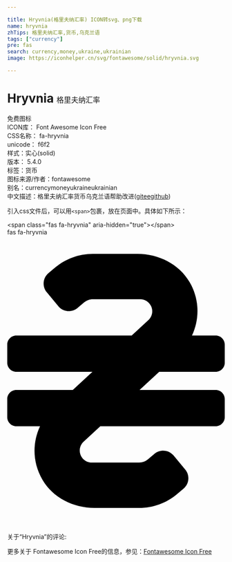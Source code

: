 ```yaml
---

title: Hryvnia(格里夫纳汇率) ICON转svg、png下载
name: hryvnia
zhTips: 格里夫纳汇率,货币,乌克兰语
tags: ["currency"]
pre: fas
search: currency,money,ukraine,ukrainian
image: https://iconhelper.cn/svg/fontawesome/solid/hryvnia.svg

---
```


# Hryvnia  <small style="font-size: 60%;font-weight: 100">格里夫纳汇率</small>


<div class="detail-page">
<p>
<span><span class="badge-success badge">免费图标</span> </span>
<br/>
<span>
ICON库：
<span class="badge-secondary badge">Font Awesome Icon Free</span> 
</span>
<br/>
<span>
CSS名称：
<span class="badge-secondary badge">fa-hryvnia</span> 
</span>
<br/>
<span>
unicode：
<span class="badge-secondary badge">f6f2</span> 
<copy-btn content='f6f2' btn-title=""></copy-btn>
<copy-btn :content='String.fromCodePoint(parseInt("f6f2", 16))' btn-title="复制U"></copy-btn>
</span><br/><span>样式：<span class="badge-light badge">实心(solid)</span></span>
<br/>
<span>
版本：
<span class="badge-secondary badge">5.4.0</span> 
</span><br/><span>标签：<span class="badge-light badge"><router-link to="/tags/currency.html">货币</router-link></span></span>
<br/>
<span>图标来源/作者：<span class="badge-light badge">fontawesome</span></span> 
<br/>
<span>别名：<span class="badge-light badge">currency</span><span class="badge-light badge">money</span><span class="badge-light badge">ukraine</span><span class="badge-light badge">ukrainian</span></span><br/><span class="zh-detail">中文描述：<span class="badge-primary badge">格里夫纳汇率</span><span class="badge-primary badge">货币</span><span class="badge-primary badge">乌克兰语</span><span class="help-link"><span>帮助改进</span>(<a href="https://gitee.com/liuwave/icon-helper/edit/master/json/fontawesome/solid/hryvnia.json" target="_blank" rel="noopener noreferrer">gitee</a><a href="https://github.com/liuwave/icon-helper/edit/master/json/fontawesome/solid/hryvnia.json" target="_blank" rel="noopener noreferrer">github</a></span>)</span><br/>
</p>
</div>
<div class="alert alert-dark">
  <i class="fas fa-hryvnia fa-xs"></i>
  <i class="fas fa-hryvnia fa-sm"></i>
  <i class="fas fa-hryvnia fa-lg"></i>
  <i class="fas fa-hryvnia fa-2x"></i>
  <i class="fas fa-hryvnia fa-3x"></i>
  <i class="fas fa-hryvnia fa-5x"></i>
  <i class="fas fa-hryvnia fa-7x"></i>
</div>
<div>
  <p>引入css文件后，可以用<code>&lt;span&gt;</code>包裹，放在页面中。具体如下所示：    
  </p>
  <div class="alert alert-primary" style="font-size: 14px">
    &lt;span class="fas fa-hryvnia" aria-hidden="true"&gt;&lt;/span&gt;
    <copy-btn content='<span class="fas fa-hryvnia" aria-hidden="true"></span>'></copy-btn>
  </div>
  <div class="alert alert-secondary">
    <i class="fas fa-hryvnia"
    style="font-size: 24px"
    aria-hidden="true"></i> fas fa-hryvnia
    <copy-btn content="fas fa-hryvnia" btn-title="复制图标名称"></copy-btn>
  </div>
</div>
<div id="svg" class="svg-wrap">
<svg xmlns="http://www.w3.org/2000/svg" viewBox="0 0 384 512"><path d="M368 240c8.84 0 16-7.16 16-16v-32c0-8.84-7.16-16-16-16h-41.86c13.41-28.63 13.74-63.33-4.13-94.05C303.34 49.84 267.1 32 229.96 32h-78.82c-24.32 0-47.86 8.53-66.54 24.09L72.83 65.9c-10.18 8.49-11.56 23.62-3.07 33.8l20.49 24.59c8.49 10.19 23.62 11.56 33.81 3.07l11.73-9.78c4.32-3.6 9.77-5.57 15.39-5.57h83.62c11.69 0 21.2 9.52 21.2 21.2 0 5.91-2.48 11.58-6.81 15.58L219.7 176H16c-8.84 0-16 7.16-16 16v32c0 8.84 7.16 16 16 16h134.37l-34.67 32H16c-8.84 0-16 7.16-16 16v32c0 8.84 7.16 16 16 16h41.86c-13.41 28.63-13.74 63.33 4.13 94.05C80.66 462.15 116.9 480 154.04 480h78.82c24.32 0 47.86-8.53 66.54-24.09l11.77-9.81c10.18-8.49 11.56-23.62 3.07-33.8l-20.49-24.59c-8.49-10.19-23.62-11.56-33.81-3.07l-11.75 9.8a23.992 23.992 0 0 1-15.36 5.56H149.2c-11.69 0-21.2-9.52-21.2-21.2 0-5.91 2.48-11.58 6.81-15.58L164.3 336H368c8.84 0 16-7.16 16-16v-32c0-8.84-7.16-16-16-16H233.63l34.67-32H368z"/></svg>
</div>
<detail full-name='fa-hryvnia'></detail>
<div>
<p>关于“Hryvnia”的评论:</p>
</div>
<Vssue title="关于“Hryvnia”的评论" ></Vssue>    
<div><p>更多关于  Fontawesome Icon Free的信息，参见：<a target="_blank" href="https://iconhelper.cn/fontawesome.html">Fontawesome Icon Free</a>
</p></div>
